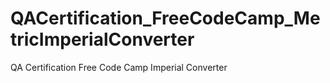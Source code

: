 # QACertification_FreeCodeCamp_MetricImperialConverter
QA Certification Free Code Camp Imperial Converter
